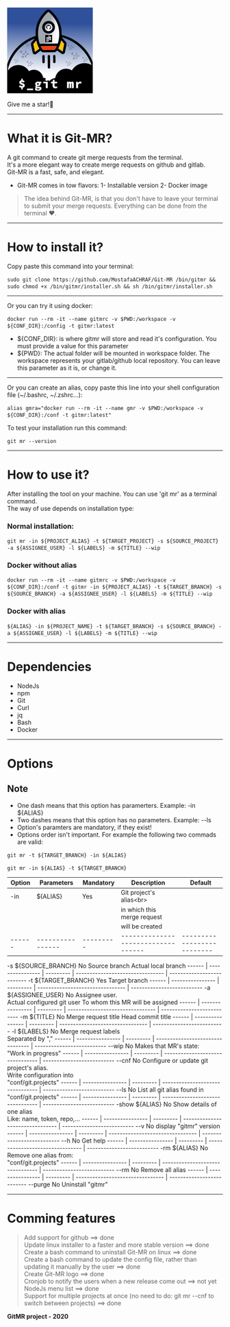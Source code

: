 ![gitmr-logo](./gitmr-logo-200x200.png)

Give me a star!🌟

---

# What it is Git-MR?
A git command to create git merge requests from the terminal.<br/>
It's a more elegant way to create merge requests on github and gitlab.<br/>
Git-MR is a fast, safe, and elegant.<br/>

* Git-MR comes in tow flavors:
1- Installable version
2- Docker image

> The idea behind Git-MR, is that you don't have to leave your terminal to submit your merge requests.
> Everything can be done from the terminal ❤️.

---

# How to install it?
Copy paste this command into your terminal:<br/>
```
sudo git clone https://github.com/MostafaACHRAF/Git-MR /bin/gitmr && sudo chmod +x /bin/gitmr/installer.sh && sh /bin/gitmr/installer.sh
```
---

Or you can try it using docker:<br/>
```
docker run --rm -it --name gitmrc -v $PWD:/workspace -v ${CONF_DIR}:/config -t gitmr:latest
```
* ${CONF_DIR}: is where gitmr will store and read it's configuration. You must provide a value for this parameter
* ${PWD}: The actual folder will be mounted in workspace folder. The workspace represents your gitlab/github local repository. You can leave this parameter as it is, or change it.

---

Or you can create an alias, copy paste this line into your shell configuration file (~/.bashrc, ~/.zshrc...):<br/>
```
alias gmra="docker run --rm -it --name gmr -v $PWD:/workspace -v ${CONF_DIR}:/conf -t gitmr:latest"
```

To test your installation run this command:<br/>
```
git mr --version
```

---

# How to use it?
After installing the tool on your machine. You can use 'git mr' as a terminal command.<br/>
The way of use depends on installation type:<br/>

### Normal installation:
```
git mr -in ${PROJECT_ALIAS} -t ${TARGET_PROJECT} -s ${SOURCE_PROJECT} -a ${ASSIGNEE_USER} -l ${LABELS} -m ${TITLE} --wip
```

### Docker without alias
```
docker run --rm -it --name gitmrc -v $PWD:/workspace -v ${CONF_DIR}:/conf -t gitmr -in ${PROJECT_ALIAS} -t ${TARGET_BRANCH} -s ${SOURCE_BRANCH} -a ${ASSIGNEE_USER} -l ${LABELS} -m ${TITLE} --wip
```

### Docker with alias
```
${ALIAS} -in ${PROJECT_NAME} -t ${TARGET_BRANCH} -s ${SOURCE_BRANCH} -a ${ASSIGNEE_USER} -l ${LABELS} -m ${TITLE} --wip
```

---

# Dependencies
* NodeJs
* npm
* Git
* Curl
* jq
* Bash
* Docker

---

# Options

## Note
- One dash means that this option has paramerters. Example: -in ${ALIAS}
- Two dashes means that this option has no parameters. Example: --ls
- Option's paramters are mandatory, if they exist!
- Options order isn't important. For example the following two commads are valid: 
```
git mr -t ${TARGET_BRANCH} -in ${ALIAS}
```
```
git mr -in ${ALIAS} -t ${TARGET_BRANCH}
```

Option | Parameters       | Mandatory | Description                        | Default
------ | ---------------- | --------- | ---------------------------------- | --------------------------
-in    |  ${ALIAS}        |   Yes     |    Git project's alias<br\>        |
       |                  |           |    in which this merge request<br/>| 
       |                  |           |    will be created                 |
------ | ---------------- | --------- | ---------------------------------- | --------------------------
-s       ${SOURCE_BRANCH}   No           Source branch                     Actual local branch
------ | ---------------- | --------- | -------------------------------- | --------------------------
-t       ${TARGET_BRANCH}   Yes          Target branch
------ | ---------------- | --------- | -------------------------------- | --------------------------
-a       ${ASSIGNEE_USER}   No           Assignee user.<br/>               Actual configured git user
                                         To whom this MR will be assigned
------ | ---------------- | --------- | -------------------------------- | --------------------------
-m       ${TITLE}           No          Merge request title                Head commit title
------ | ---------------- | --------- | -------------------------------- | --------------------------
-l       ${LABELS}          No          Merge request labels<br/>
                                        Separated by ","
------ | ---------------- | --------- | -------------------------------- | --------------------------
--wip                       No          Makes that MR's state:<br/>
                                        "Work in progress"
------ | ---------------- | --------- | -------------------------------- | --------------------------
--cnf                       No          Configure or update git<br/>
                                        project's alias.<br/>
                                        Write configuration into<br/>
                                        "conf/git.projects"
------ | ---------------- | --------- | -------------------------------- | --------------------------
--ls                        No          List all git alias found in<br/>
                                        "conf/git.projects"
------ | ---------------- | --------- | -------------------------------- | --------------------------
-show    ${ALIAS}           No          Show details of one alias<br/>
                                        Like: name, token, repo,...
------ | ---------------- | --------- | -------------------------------- | --------------------------
--v                         No          display "gitmr" version
------ | ---------------- | --------- | -------------------------------- | --------------------------
--h                         No          Get help
------ | ---------------- | --------- | -------------------------------- | --------------------------
-rm      ${ALIAS}           No          Remove one alias from:<br/>
                                        "conf/git.projects"
------ | ---------------- | --------- | -------------------------------- | --------------------------
--rm                        No          Remove all alias
------ | ---------------- | --------- | -------------------------------- | --------------------------
--purge                     No          Uninstall "gitmr"

---

# Comming features
> Add support for github ==> done<br/>
> Update linux installer to a faster and more stable version ==> done<br/>
> Create a bash command to uninstall Git-MR on linux ==> done<br/>
> Create a bash command to update the config file, rather than updating it manually by the user ==> done<br/>
> Create Git-MR logo ==> done<br/>
> Cronjob to notify the users when a new release come out ==> not yet<br/>
> NodeJs menu list ==> done<br/>
> Support for multiple projects at once (no need to do: git mr --cnf to switch between projects) ==> done<br/>

<strong>GitMR project - 2020</strong>
